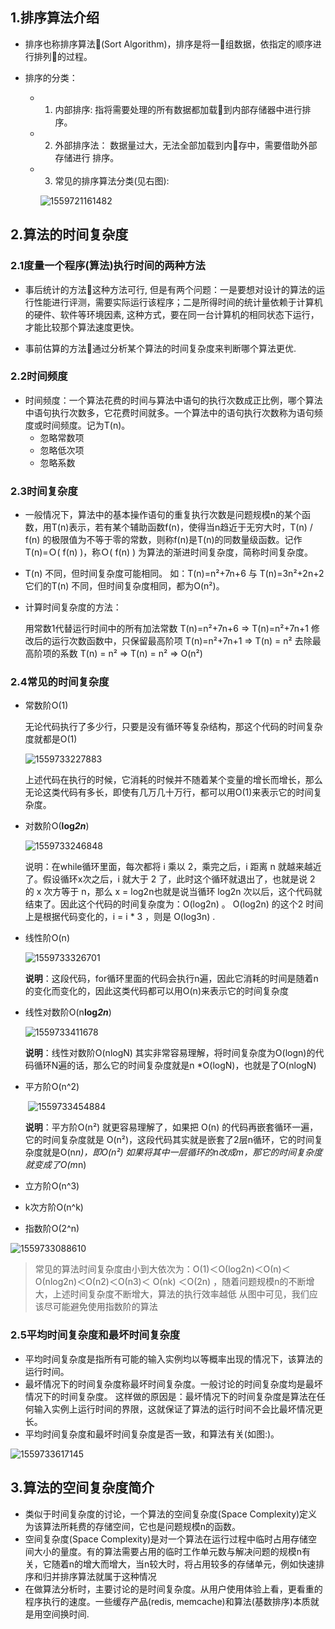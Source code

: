 ## 1.排序算法介绍

- 排序也称排序算法(Sort Algorithm)，排序是将一组数据，依指定的顺序进行排列的过程。

- 排序的分类：

  - 1) 内部排序:
    指将需要处理的所有数据都加载到内部存储器中进行排序。

  - 2) 外部排序法：
    数据量过大，无法全部加载到内存中，需要借助外部存储进行
    排序。

  - 3) 常见的排序算法分类(见右图):

    ![1559721161482](assets/1559721161482.png)

## 2.算法的时间复杂度

### 2.1度量一个程序(算法)执行时间的两种方法

- 事后统计的方法这种方法可行, 但是有两个问题：一是要想对设计的算法的运行性能进行评测，需要实际运行该程序；二是所得时间的统计量依赖于计算机的硬件、软件等环境因素, 这种方式，要在同一台计算机的相同状态下运行，才能比较那个算法速度更快。

- 事前估算的方法通过分析某个算法的时间复杂度来判断哪个算法更优.

### 2.2时间频度

- 时间频度：一个算法花费的时间与算法中语句的执行次数成正比例，哪个算法中语句执行次数多，它花费时间就多。一个算法中的语句执行次数称为语句频度或时间频度。记为T(n)。
  - 忽略常数项
  - 忽略低次项
  - 忽略系数

### 2.3时间复杂度

- 一般情况下，算法中的基本操作语句的重复执行次数是问题规模n的某个函数，用T(n)表示，若有某个辅助函数f(n)，使得当n趋近于无穷大时，T(n) / f(n) 的极限值为不等于零的常数，则称f(n)是T(n)的同数量级函数。记作 T(n)=Ｏ( f(n) )，称Ｏ( f(n) )  为算法的渐进时间复杂度，简称时间复杂度。

- T(n) 不同，但时间复杂度可能相同。 如：T(n)=n²+7n+6 与 T(n)=3n²+2n+2 它们的T(n) 不同，但时间复杂度相同，都为O(n²)。

- 计算时间复杂度的方法：

  用常数1代替运行时间中的所有加法常数  T(n)=n²+7n+6  => T(n)=n²+7n+1
  修改后的运行次数函数中，只保留最高阶项  T(n)=n²+7n+1 => T(n) = n²
  去除最高阶项的系数 T(n) = n² => T(n) = n² => O(n²)

### 2.4常见的时间复杂度

- 常数阶O(1)

  无论代码执行了多少行，只要是没有循环等复杂结构，那这个代码的时间复杂度就都是O(1)

  ![1559733227883](assets/1559733227883.png)

  上述代码在执行的时候，它消耗的时候并不随着某个变量的增长而增长，那么无论这类代码有多长，即使有几万几十万行，都可以用O(1)来表示它的时间复杂度。

- 对数阶O(**log*****2******n***)

  ![1559733246848](assets/1559733246848.png)

  说明：在while循环里面，每次都将 i 乘以 2，乘完之后，i 距离 n 就越来越近了。假设循环x次之后，i 就大于 2 了，此时这个循环就退出了，也就是说 2 的 x 次方等于 n，那么 x = log2n也就是说当循环 log2n 次以后，这个代码就结束了。因此这个代码的时间复杂度为：O(log2n)  。 O(log2n) 的这个2 时间上是根据代码变化的，i = i * 3 ，则是 O(log3n) .

- 线性阶O(n)

  ![1559733326701](assets/1559733326701.png)

  **说明**：这段代码，for循环里面的代码会执行n遍，因此它消耗的时间是随着n的变化而变化的，因此这类代码都可以用O(n)来表示它的时间复杂度

- 线性对数阶O(n**log*****2******n***)

  ![1559733411678](assets/1559733411678.png)

  **说明**：线性对数阶O(nlogN) 其实非常容易理解，将时间复杂度为O(logn)的代码循环N遍的话，那么它的时间复杂度就是n *O(logN)，也就是了O(nlogN)

- 平方阶O(n^2)

  ​		![1559733454884](assets/1559733454884.png)

  **说明**：平方阶O(n²) 就更容易理解了，如果把 O(n) 的代码再嵌套循环一遍，它的时间复杂度就是
  O(n²)，这段代码其实就是嵌套了2层n循环，它的时间复杂度就是O(n*n)，即O(n²) 如果将其中一层循环的n改成m，那它的时间复杂度就变成了O(m*n)

- 立方阶O(n^3)

- k次方阶O(n^k)

- 指数阶O(2^n)

![1559733088610](assets/1559733088610.png)

> 常见的算法时间复杂度由小到大依次为：Ο(1)＜Ο(log2n)＜Ο(n)＜Ο(nlog2n)＜Ο(n2)＜Ο(n3)＜ Ο(nk) ＜Ο(2n) ，随着问题规模n的不断增大，上述时间复杂度不断增大，算法的执行效率越低
> 从图中可见，我们应该尽可能避免使用指数阶的算法

### 2.5平均时间复杂度和最坏时间复杂度

- 平均时间复杂度是指所有可能的输入实例均以等概率出现的情况下，该算法的运行时间。
- 最坏情况下的时间复杂度称最坏时间复杂度。一般讨论的时间复杂度均是最坏情况下的时间复杂度。 这样做的原因是：最坏情况下的时间复杂度是算法在任何输入实例上运行时间的界限，这就保证了算法的运行时间不会比最坏情况更长。
- 平均时间复杂度和最坏时间复杂度是否一致，和算法有关(如图:)。

![1559733617145](assets/1559733617145.png)

## 3.算法的空间复杂度简介

- 类似于时间复杂度的讨论，一个算法的空间复杂度(Space Complexity)定义为该算法所耗费的存储空间，它也是问题规模n的函数。
- 空间复杂度(Space Complexity)是对一个算法在运行过程中临时占用存储空间大小的量度。有的算法需要占用的临时工作单元数与解决问题的规模n有关，它随着n的增大而增大，当n较大时，将占用较多的存储单元，例如快速排序和归并排序算法就属于这种情况
- 在做算法分析时，主要讨论的是时间复杂度。从用户使用体验上看，更看重的程序执行的速度。一些缓存产品(redis, memcache)和算法(基数排序)本质就是用空间换时间.